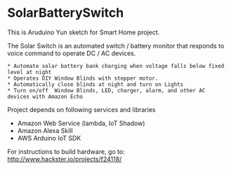 # SolarBatterySwitch

This is Aruduino Yun sketch for Smart Home project.

The Solar Switch is an automated switch / battery monitor that responds to voice command to operate DC / AC devices. 

    * Automate solar battery bank charging when voltage falls below fixed level at night
    * Operates DIY Window Blinds with stepper motor.
    * Automatically close blinds at night and turn on Lights 
    * Turn on/off  Window Blinds, LED, charger, alarm, and other AC devices with Amazon Echo


Project depends on following services and libraries
 * Amazon Web Service (lambda, IoT Shadow) 
 * Amazon Alexa Skill
 * AWS Arduino IoT SDK

For instructions to build hardware, go to:
http://www.hackster.io/projects/f24118/